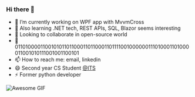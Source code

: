 ### Hi there 👋

- 🔭 I’m currently working on WPF app with MvvmCross
- 🌱 Also learning .NET tech, REST APIs, SQL, Blazor seems interesting
- 👯 Looking to collaborate in open-source world
- 💬 0110100001100101011011000110110001101111001000000111010001101000011001010111001001100101
- 📫 How to reach me: email, linkedin
- 😄 Second year CS Student [@ITS](https://its.edu.rs)
- ⚡ Former python developer

![Awesome GIF](https://media.giphy.com/media/1BfRG8cK5SPOer97aK/giphy-downsized.gif)
